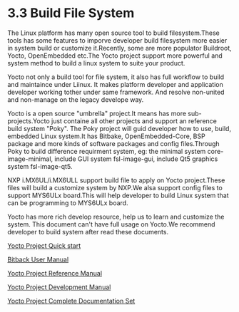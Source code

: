 # 3.3 Build File System

The Linux platform has many open source tool to build filesystem.These tools has some features to imporve developer build filesystem more easier in system build or customize it.Recently, some are more populator Buildroot, Yocto, OpenEmbedded etc.The Yocto project support more powerful and system method to build a linux system to suite your product.

Yocto not only a build tool for file system, it also has full workflow to build and maintaince under Liinux. It makes platform developer and application developer working tother under same framework. And resolve non-united and non-manage on the legacy develope way.

Yocto is a open source "umbrella" project.It means has more sub-projects.Yocto just containe all other projects  and support an reference build system "Poky". The Poky project will guid developer how to use, build, embedded Linux system.It has Bitbake, OpenEmbedded-Core, BSP package and more kinds of software packages and config files.Through Poky to build difference requirment system, eg: the minimal system core-image-minimal, include GUI system fsl-image-gui, include Qt5 graphics system fsl-image-qt5.

NXP i.MX6UL/i.MX6ULL support build file to apply on Yocto project.These files will build  a customize system by NXP.We alsa support config files to support MYS6ULx board.This will help developer to build Linux system that can be programming to MYS6ULx board.

Yocto has more rich develop resource, help us to learn and customize the system. This document can't have full usage on Yocto.We recommend developer to build system after read these documents.

[Yocto Project Quick start](http://www.yoctoproject.org/docs/2.1.2/yocto-project-qs/yocto-project-qs.html)

[Bitback User Manual](http://www.yoctoproject.org/docs/2.1.2/bitbake-user-manual/bitbake-user-manual.html)

[Yocto Project Reference Manual](http://www.yoctoproject.org/docs/2.1.2/ref-manual/ref-manual.html)

[Yocto Project Development Manual](http://www.yoctoproject.org/docs/2.1.2/dev-manual/dev-manual.html)

[Yocto Project Complete Documentation Set](http://www.yoctoproject.org/docs/2.1.2/mega-manual/mega-manual.html)
